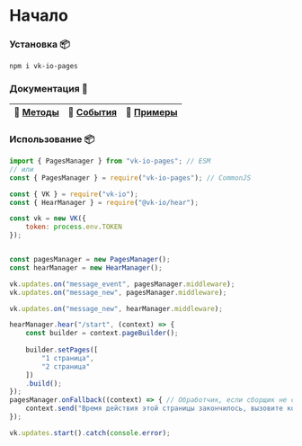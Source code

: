 # Начало
### Установка 📦
`npm i vk-io-pages`

### Документация 📖
| 📖 [Методы](methods.md) | 📡 [События](events.md) | 🤖 [Примеры](examples) |
| ----------------------- | ---------------------- | ---------------------- |

### Использование 📦
```js
import { PagesManager } from "vk-io-pages"; // ESM
// или
const { PagesManager } = require("vk-io-pages"); // CommonJS

const { VK } = require("vk-io");
const { HearManager } = require("@vk-io/hear");

const vk = new VK({
    token: process.env.TOKEN
});


const pagesManager = new PagesManager();
const hearManager = new HearManager();

vk.updates.on("message_event", pagesManager.middleware);
vk.updates.on("message_new", pagesManager.middleware);

vk.updates.on("message_new", hearManager.middleware);

hearManager.hear("/start", (context) => {
	const builder = context.pageBuilder();
    
    builder.setPages([
        "1 страница",
        "2 страница"
    ])
    .build();
});
pagesManager.onFallback((context) => { // Обработчик, если сборщик не существует
    context.send("Время действия этой страницы закончилось, вызовите команду заново.")
});

vk.updates.start().catch(console.error);
```

